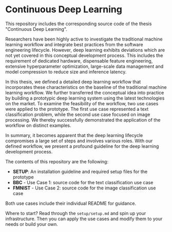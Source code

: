 # Continuous Deep Learning

This repository includes the corresponding source code of the thesis "Continuous Deep Learning".

Researchers have been highly active to investigate the traditional machine learning workflow and integrate best practices from the software engineering lifecycle. However, deep learning exhibits deviations which are not yet covered in this conceptual development process. This includes the requirement of dedicated hardware, dispensable feature engineering, extensive hyperparameter optimization, large-scale data management and model compression to reduce size and inference latency.

In this thesis, we defined a detailed deep learning workflow that incorporates these characteristics on the baseline of the traditional machine learning workflow. We further transferred the conceptual idea into practice by building a prototypic deep learning system using the latest technologies on the market. To examine the feasibility of the workflow, two use cases were applied to the prototype. The first use case represented a text classification problem, while the second use case focused on image processing. We thereby successfully demonstrated the application of the workflow on distinct examples.

In summary, it becomes apparent that the deep learning lifecycle compromises a large set of steps and involves various roles. With our defined workflow, we present a profound guideline for the deep learning development process.

The contents of this repository are the following:

- **SETUP**: An installation guideline and required setup files for the prototype
- **BBC** - Use Case 1: source code for the text classification use case
- **FMNIST** - Use Case 2: source code for the image classification use case

Both use cases include their individual README for guidance.

Where to start? Read through the `setup/setup.md` and spin up your infrastructure. Then you can apply the use cases and modify them to your needs or build your own.